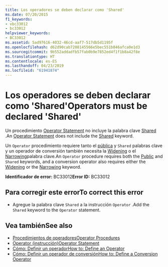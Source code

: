 ```yaml
---
title: Los operadores se deben declarar como 'Shared'
ms.date: 07/20/2015
f1_keywords:
- vbc33012
- bc33012
helpviewer_keywords:
- BC33012
ms.assetid: 5ad97616-4032-46cd-aaf7-517db5d1195f
ms.openlocfilehash: d62d90cab7208145566e5bec551b846afca0e1d3
ms.sourcegitcommit: 9b552addadfb57fab0b9e7852ed4f1f1b8a42f8e
ms.translationtype: HT
ms.contentlocale: es-ES
ms.lasthandoff: 04/23/2019
ms.locfileid: "61941874"
---
```

# <a name="operators-must-be-declared-shared"></a><span data-ttu-id="35807-102">Los operadores se deben declarar como 'Shared'</span><span class="sxs-lookup"><span data-stu-id="35807-102">Operators must be declared 'Shared'</span></span>
<span data-ttu-id="35807-103">Un procedimiento [Operator Statement](../../visual-basic/language-reference/statements/operator-statement.md) no incluye la palabra clave [Shared](../../visual-basic/language-reference/modifiers/shared.md) .</span><span class="sxs-lookup"><span data-stu-id="35807-103">An [Operator Statement](../../visual-basic/language-reference/statements/operator-statement.md) does not include the [Shared](../../visual-basic/language-reference/modifiers/shared.md) keyword.</span></span>  
  
 <span data-ttu-id="35807-104">Un `Operator` procedimiento requiere tanto el [pública](../../visual-basic/language-reference/modifiers/public.md) y `Shared` palabras clave y un operador de conversión también necesita la [Widening](../../visual-basic/language-reference/modifiers/widening.md) o el [Narrowing](../../visual-basic/language-reference/modifiers/narrowing.md)palabra clave.</span><span class="sxs-lookup"><span data-stu-id="35807-104">An `Operator` procedure requires both the [Public](../../visual-basic/language-reference/modifiers/public.md) and `Shared` keywords, and a conversion operator also requires either the [Widening](../../visual-basic/language-reference/modifiers/widening.md) or the [Narrowing](../../visual-basic/language-reference/modifiers/narrowing.md) keyword.</span></span>  
  
 <span data-ttu-id="35807-105">**Identificador de error:** BC33012</span><span class="sxs-lookup"><span data-stu-id="35807-105">**Error ID:** BC33012</span></span>  
  
## <a name="to-correct-this-error"></a><span data-ttu-id="35807-106">Para corregir este error</span><span class="sxs-lookup"><span data-stu-id="35807-106">To correct this error</span></span>  
  
- <span data-ttu-id="35807-107">Agregue la palabra clave `Shared` a la instrucción `Operator` .</span><span class="sxs-lookup"><span data-stu-id="35807-107">Add the `Shared` keyword to the `Operator` statement.</span></span>  
  
## <a name="see-also"></a><span data-ttu-id="35807-108">Vea también</span><span class="sxs-lookup"><span data-stu-id="35807-108">See also</span></span>

- [<span data-ttu-id="35807-109">Procedimientos de operadores</span><span class="sxs-lookup"><span data-stu-id="35807-109">Operator Procedures</span></span>](../../visual-basic/programming-guide/language-features/procedures/operator-procedures.md)
- [<span data-ttu-id="35807-110">Operator (instrucción)</span><span class="sxs-lookup"><span data-stu-id="35807-110">Operator Statement</span></span>](../../visual-basic/language-reference/statements/operator-statement.md)
- [<span data-ttu-id="35807-111">Cómo: Definir un operador</span><span class="sxs-lookup"><span data-stu-id="35807-111">How to: Define an Operator</span></span>](../../visual-basic/programming-guide/language-features/procedures/how-to-define-an-operator.md)
- [<span data-ttu-id="35807-112">Cómo: Definir un operador de conversión</span><span class="sxs-lookup"><span data-stu-id="35807-112">How to: Define a Conversion Operator</span></span>](../../visual-basic/programming-guide/language-features/procedures/how-to-define-a-conversion-operator.md)
